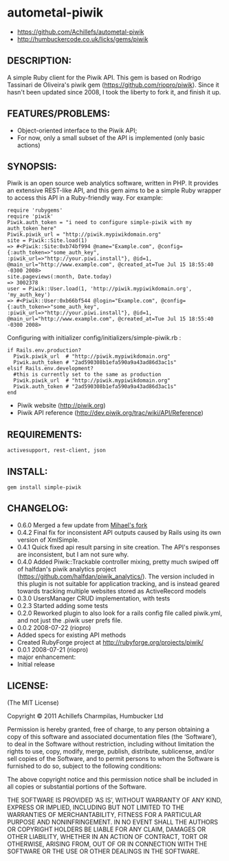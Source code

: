 # autometal-piwik
  * https://github.com/Achillefs/autometal-piwik
  * http://humbuckercode.co.uk/licks/gems/piwik

## DESCRIPTION:
A simple Ruby client for the Piwik API. This gem is based on Rodrigo Tassinari de Oliveira's piwik gem (https://github.com/riopro/piwik). Since it hasn't been updated since 2008, I took the liberty to fork it, and finish it up.

## FEATURES/PROBLEMS:

  * Object-oriented interface to the Piwik API;
  * For now, only a small subset of the API is implemented (only basic actions)

## SYNOPSIS:
Piwik is an open source web analytics software, written in PHP. It provides an 
extensive REST-like API, and this gem aims to be a simple Ruby wrapper to access 
this API in a Ruby-friendly way. For example:

    require 'rubygems'
    require 'piwik'
    Piwik.auth_token = "i need to configure simple-piwik with my auth_token here"
    Piwik.piwik_url = "http://piwik.mypiwikdomain.org"
    site = Piwik::Site.load(1)
    => #<Piwik::Site:0xb74bf994 @name="Example.com", @config={:auth_token=>"some_auth_key", :piwik_url=>"http://your.piwi.install"}, @id=1, @main_url="http://www.example.com", @created_at=Tue Jul 15 18:55:40 -0300 2008>
    site.pageviews(:month, Date.today)
    => 3002378
    user = Piwik::User.load(1, 'http://piwik.mypiwikdomain.org', 'my_auth_key')
    => #<Piwik::User:0xb66bf544 @login="Example.com", @config={:auth_token=>"some_auth_key", :piwik_url=>"http://your.piwi.install"}, @id=1, @main_url="http://www.example.com", @created_at=Tue Jul 15 18:55:40 -0300 2008>

Configuring with initializer config/initializers/simple-piwik.rb :
  
    if Rails.env.production? 
      Piwik.piwik_url  # "http://piwik.mypiwikdomain.org"
      Piwik.auth_token # "2ad590308b1efa590a9a43ad86d3ac1s"
    elsif Rails.env.development?
      #this is currently set to the same as production
      Piwik.piwik_url  # "http://piwik.mypiwikdomain.org"
      Piwik.auth_token # "2ad590308b1efa590a9a43ad86d3ac1s"
    end

  * Piwik website (http://piwik.org)
  * Piwik API reference (http://dev.piwik.org/trac/wiki/API/Reference)

## REQUIREMENTS:

    activesupport, rest-client, json

## INSTALL:

    gem install simple-piwik

## CHANGELOG:
  * 0.6.0 
  Merged a few update from [Mihael's fork](https://github.com/Achillefs/autometal-piwik/pull/5)
  * 0.4.2
  Final fix for inconsistent API outputs caused by Rails using its own version of XmlSimple.
  * 0.4.1
  Quick fixed api result parsing in site creation. The API's responses are inconsistent, but I am not sure why.
  * 0.4.0
  Added Piwik::Trackable controller mixing, pretty much swiped off of halfdan's piwik analytics project (https://github.com/halfdan/piwik_analytics/). The version included in this plugin is not suitable for application tracking, and is instead geared towards tracking multiple websites stored as ActiveRecord models
  * 0.3.0
  UsersManager CRUD implementation, with tests
  * 0.2.3
  Started adding some tests
  * 0.2.0
  Reworked plugin to also look for a rails config file called piwik.yml, and not just the .piwik user prefs file.
  * 0.0.2 2008-07-22 (riopro)
  * Added specs for existing API methods
  * Created RubyForge project at http://rubyforge.org/projects/piwik/
  * 0.0.1 2008-07-21 (riopro)
  * major enhancement:
  * Initial release

## LICENSE:
(The MIT License)

Copyright © 2011 Achillefs Charmpilas, Humbucker Ltd

Permission is hereby granted, free of charge, to any person obtaining a copy of this software and associated documentation files (the ‘Software’), to deal in the Software without restriction, including without limitation the rights to use, copy, modify, merge, publish, distribute, sublicense, and/or sell copies of the Software, and to permit persons to whom the Software is furnished to do so, subject to the following conditions:

The above copyright notice and this permission notice shall be included in all copies or substantial portions of the Software.

THE SOFTWARE IS PROVIDED ‘AS IS’, WITHOUT WARRANTY OF ANY KIND, EXPRESS OR IMPLIED, INCLUDING BUT NOT LIMITED TO THE WARRANTIES OF MERCHANTABILITY, FITNESS FOR A PARTICULAR PURPOSE AND NONINFRINGEMENT. IN NO EVENT SHALL THE AUTHORS OR COPYRIGHT HOLDERS BE LIABLE FOR ANY CLAIM, DAMAGES OR OTHER LIABILITY, WHETHER IN AN ACTION OF CONTRACT, TORT OR OTHERWISE, ARISING FROM, OUT OF OR IN CONNECTION WITH THE SOFTWARE OR THE USE OR OTHER DEALINGS IN THE SOFTWARE.